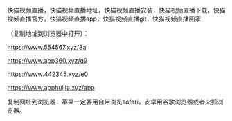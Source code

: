 快猫视频直播，快猫视频直播地址，快猫视频直播安装，快猫视频直播下载，快猫视频直播官方，快猫视频直播app，快猫视频直播git，快猫视频直播回家


（复制地址到浏览器中打开）：

https://www.554567.xyz/8a

https://www.app360.xyz/q9

https://www.442345.xyz/e0

https://www.apphuijia.xyz/app

复制网址到浏览器，苹果一定要用自带浏览safari，安卓用谷歌浏览器或者火狐浏览器。
